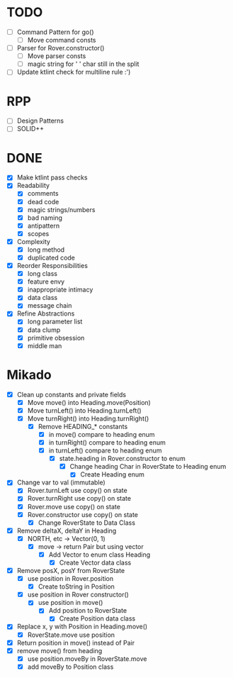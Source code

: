 # TODO
- [ ] Command Pattern for go()
  - [ ] Move command consts
- [ ] Parser for Rover.constructor()
  - [ ] Move parser consts
  - [ ] magic string for ' ' char still in the split
- [ ] Update ktlint check for multiline rule :')

# RPP
- [ ] Design Patterns
- [ ] SOLID++

# DONE
- [x] Make ktlint pass checks
- [x] Readability
  - [x] comments
  - [x] dead code
  - [x] magic strings/numbers
  - [x] bad naming
  - [x] antipattern
  - [x] scopes
- [x] Complexity
  - [x] long method
  - [x] duplicated code
- [x] Reorder Responsibilities
  - [x] long class
  - [x] feature envy
  - [x] inappropriate intimacy
  - [x] data class
  - [x] message chain
- [x] Refine Abstractions
  - [x] long parameter list
  - [x] data clump
  - [x] primitive obsession
  - [x] middle man

# Mikado
- [x] Clean up constants and private fields
  - [x] Move move() into Heading.move(Position)
  - [x] Move turnLeft() into Heading.turnLeft()
  - [x] Move turnRight() into Heading.turnRight()
    - [x] Remove HEADING_* constants
      - [x] in move() compare to heading enum
      - [x] in turnRight() compare to heading enum
      - [x] in turnLeft() compare to heading enum
        - [x] state.heading in Rover.constructor to enum
          - [x] Change heading Char in RoverState to Heading enum
            - [x] Create Heading enum
- [x] Change var to val (immutable)
  - [x] Rover.turnLeft use copy() on state
  - [x] Rover.turnRight use copy() on state
  - [x] Rover.move use copy() on state
  - [x] Rover.constructor use copy() on state
    - [x] Change RoverState to Data Class
- [x] Remove deltaX, deltaY in Heading
  - [x] NORTH, etc -> Vector(0, 1)
    - [x] move -> return Pair but using vector
      - [x] Add Vector to enum class Heading
        - [x] Create Vector data class
- [x] Remove posX, posY from RoverState
  - [x] use position in Rover.position
    - [x] Create toString in Position
  - [x] use position in Rover constructor()
    - [x] use position in move()
      - [x] Add position to RoverState
        - [x] Create Position data class
- [x] Replace x, y with Position in Heading.move()
  - [x] RoverState.move use position
- [x] Return position in move() instead of Pair
- [x] remove move() from heading
  - [x] use position.moveBy in RoverState.move
  - [x] add moveBy to Position class
